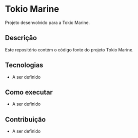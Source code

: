 # Tokio Marine

Projeto desenvolvido para a Tokio Marine.

## Descrição

Este repositório contém o código fonte do projeto Tokio Marine.

## Tecnologias

- A ser definido

## Como executar

- A ser definido

## Contribuição

- A ser definido 